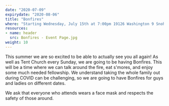 ```yaml
---
date: "2020-07-09"
expirydate: "2020-08-06"
title: "Bonfires"
where: "Starting Wednesday, July 15th at 7:00pm 19126 Washington 9 Snohomish, WA 98296"
resources:
- name: header
  src: Bonfires - Event Page.jpg
weight: 10
---
```

 
This summer we are so excited to be able to actually see you all again! As well as Tent Church every Sunday, we are going to be having Bonfires. This will be a time where we can talk around the fire, eat s'mores, and enjoy some much needed fellowship. We understand taking the whole family out during COVID can be challenging, so we are going to have Bonfires for guys and ladies on different dates. 

We ask that everyone who attends wears a face mask and respects the safety of those around.


